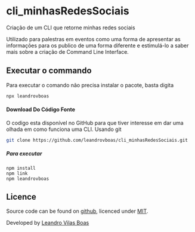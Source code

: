 # cli_minhasRedesSociais

Criação de um CLI que retorne minhas redes sociais

Utilizado para palestras em eventos como uma forma de apresentar as informações para os publico de uma forma diferente e estimulá-lo a saber mais sobre a criação de Command Line Interface.

## Executar o commando

Para executar o comando não precisa instalar o pacote, basta digita 

```bash
npx leandrovboas
```

#### Download Do Código Fonte

O codigo esta disponível no GitHub para que tiver interesse em dar uma olhada em como funciona uma CLI.
Usando git

```bash
git clone https://github.com/leandrovboas/cli_minhasRedesSociais.git 
```
##### Para executar

```
npm install
npm link
npm leandrovboas
```

## Licence

Source code can be found on [github](https://github.com/leandrovboas/cli_minhasRedesSociais), licenced under [MIT](http://opensource.org/licenses/mit-license.php).

Developed by [Leandro Vilas Boas](https://br.linkedin.com/in/leandro-vilas-boas-55403b2b)